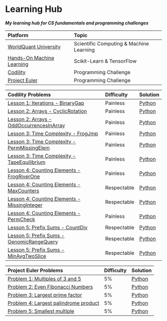 # Learning Hub

***My learning hub for CS fundamentals and programming challenges***

| Platform | Topic |
|:------------------|:------------------|
| [WorldQuant University](https://wqu.org/programs/data-science/) | Scientific Computing & Machine Learning |
| [Hands-On Machine Learning](https://www.oreilly.com/library/view/hands-on-machine-learning/9781491962282/) | Scikit-Learn & TensorFlow |
| [Codility](https://app.codility.com/programmers/lessons) | Programming Challenge |
| [Project Euler](https://projecteuler.net/about) | Programming Challenge |

| Codility Problems | Difficulty | Solution	|
|:------------------|:------------------|:------------------|
| [Lesson 1: Iterations - BinaryGap](https://app.codility.com/programmers/lessons/1-iterations/binary_gap/) | Painless | [Python](https://github.com/johnsykim/LearningHub/blob/master/codility/Lesson_1_BinaryGap.py) |
| [Lesson 2: Arrays - CyclicRotation](https://app.codility.com/programmers/lessons/2-arrays/cyclic_rotation/) | Painless | [Python](https://github.com/johnsykim/LearningHub/blob/master/codility/Lesson_2_CyclicRotation.py) |
| [Lesson 2: Arrays - OddOccurrencesInArray](https://app.codility.com/programmers/lessons/2-arrays/odd_occurrences_in_array/) | Painless | [Python](https://github.com/johnsykim/LearningHub/blob/master/codility/Lesson_2_OddOccurrencesInArray.py) |
| [Lesson 3: Time Complexity - FrogJmp](https://app.codility.com/programmers/lessons/3-time_complexity/frog_jmp/) | Painless | [Python](https://github.com/johnsykim/LearningHub/blob/master/codility/Lesson_3_FrogJmp.py) |
| [Lesson 3: Time Complexity - PermMissingElem](https://app.codility.com/programmers/lessons/3-time_complexity/perm_missing_elem/) | Painless | [Python](https://github.com/johnsykim/LearningHub/blob/master/codility/Lesson_3_PermMissingElem.py) |
| [Lesson 3: Time Complexity - TapeEquilibrium](https://app.codility.com/programmers/lessons/3-time_complexity/tape_equilibrium/) | Painless | [Python](https://github.com/johnsykim/LearningHub/blob/master/codility/Lesson_3_TapeEquilibrium.py) |
| [Lesson 4: Counting Elements - FrogRiverOne](https://app.codility.com/programmers/lessons/4-counting_elements/frog_river_one/) | Painless | [Python](https://github.com/johnsykim/LearningHub/blob/master/codility/Lesson_4_FrogRiverOne.py) |
| [Lesson 4: Counting Elements - MaxCounters](https://app.codility.com/programmers/lessons/4-counting_elements/max_counters/) | Respectable | [Python](https://github.com/johnsykim/LearningHub/blob/master/codility/Lesson_4_MaxCounters.py) |
| [Lesson 4: Counting Elements - MissingInteger](https://app.codility.com/programmers/lessons/4-counting_elements/missing_integer/) | Respectable | [Python](https://github.com/johnsykim/LearningHub/blob/master/codility/Lesson_4_MissingInteger.py) |
| [Lesson 4: Counting Elements - PermCheck](https://app.codility.com/programmers/lessons/4-counting_elements/perm_check/) | Painless | [Python](https://github.com/johnsykim/LearningHub/blob/master/codility/Lesson_4_PermCheck.py) |
| [Lesson 5: Prefix Sums - CountDiv](https://app.codility.com/programmers/lessons/5-prefix_sums/count_div/) | Respectable | [Python](https://github.com/johnsykim/LearningHub/blob/master/codility/Lesson_5_CountDiv.py) |
| [Lesson 5: Prefix Sums - GenomicRangeQuery](https://app.codility.com/programmers/lessons/5-prefix_sums/genomic_range_query/) | Respectable | [Python](https://github.com/johnsykim/LearningHub/blob/master/codility/Lesson_5_GenomicRangeQuery.py) |
| [Lesson 5: Prefix Sums - MinAvgTwoSlice](https://app.codility.com/programmers/lessons/5-prefix_sums/min_avg_two_slice/) | Respectable | [Python](https://github.com/johnsykim/LearningHub/blob/master/codility/Lesson_5_MinAvgTwoSlice.py) |

| Project Euler Problems | Difficulty | Solution	|
|:------------------|:------------------|:------------------|
| [Problem 1: Multiples of 3 and 5](https://projecteuler.net/problem=1) | 5% | [Python](https://github.com/johnsykim/LearningHub/blob/master/project-euler/p1.py) |
| [Problem 2: Even Fibonacci Numbers](https://projecteuler.net/problem=2) | 5% | [Python](https://github.com/johnsykim/LearningHub/blob/master/project-euler/p2.py) |
| [Problem 3: Largest prime factor](https://projecteuler.net/problem=3) | 5% | [Python](https://github.com/johnsykim/LearningHub/blob/master/project-euler/p3.py) |
| [Problem 4: Largest palindrome product](https://projecteuler.net/problem=4) | 5% | [Python](https://github.com/johnsykim/LearningHub/blob/master/project-euler/p4.py) |
| [Problem 5: Smallest multiple](https://projecteuler.net/problem=5) | 5% | [Python](https://github.com/johnsykim/LearningHub/blob/master/project-euler/p5.py) |
